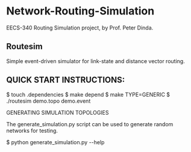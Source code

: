 # Network-Routing-Simulation
EECS-340 Routing Simulation project, by Prof. Peter Dinda.


## Routesim

Simple event-driven simulator for link-state and distance vector routing.


## QUICK START INSTRUCTIONS:
$ touch .dependencies
$ make depend
$ make TYPE=GENERIC
$ ./routesim demo.topo demo.event

GENERATING SIMULATION TOPOLOGIES

The generate_simulation.py script can be used to generate random networks for
testing.

$ python generate_simulation.py --help
